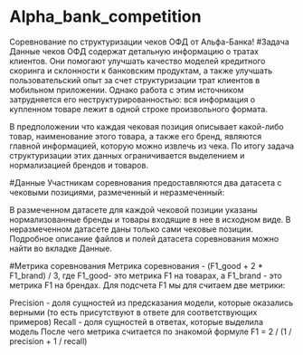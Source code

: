 # Alpha_bank_competition
Соревнование по структуризации чеков ОФД от Альфа-Банка! 
#Задача
Данные чеков ОФД содержат детальную информацию о тратах клиентов. Они помогают улучшать качество моделей кредитного скоринга и склонности к банковским продуктам, а также улучшать пользовательский опыт за счет структуризации трат клиентов в мобильном приложении. Однако работа с этим источником затрудняется его неструктурированностью: вся информация о купленном товаре лежит в одной строке произвольного формата.

В предположении что каждая чековая позиция описывает какой-либо товар, наименование этого товара, а также его бренд, являются главной информацией, которую можно извлечь из чека. По итогу задача структуризации этих данных ограничивается выделением и нормализацией брендов и товаров.

#Данные
Участникам соревнования предоставляются два датасета с чековыми позициями, размеченный и неразмеченный:

В размеченном датасете для каждой чековой позиции указаны нормализованные бренды и товары входящие в нее в исходном виде.
В неразмеченном датасете даны только сами чековые позиции.
Подробное описание файлов и полей датасета соревнования можно найти во вкладке Данные.

#Метрика соревнования
Метрика соревнования - (F1_good + 2 * F1_brand) / 3, где F1_good- это метрика F1 на товарах, а F1_brand - это метрика F1 на брендах. Для подсчета F1 мы для считаем две метрики:

Precision - доля сущностей из предсказания модели, которые оказались верными (то есть присутствуют в ответе для соответствующих примеров)
Recall - доля сущностей в ответах, которые выделила модель
После чего метрика считается по знакомой формуле F1 = 2 / (1 / precision + 1 / recall)
